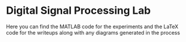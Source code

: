 # Digital Signal Processing Lab

Here you can find the MATLAB code for the experiments and the LaTeX code for the writeups along with any diagrams generated in the process
